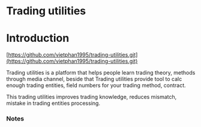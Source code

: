 # Trading utilities

# Introduction

[https://github.com/vietphan1995/trading-utilities.git](https://github.com/vietphan1995/trading-utilities.git)

Trading utilities is a platform that helps people learn trading theory, methods through media channel, beside that Trading utilities provide tool to calc enough trading entities, field numbers for your trading method, contract. 

This trading utilities improves trading knowledge, reduces mismatch, mistake in trading entities processing.

### Notes

